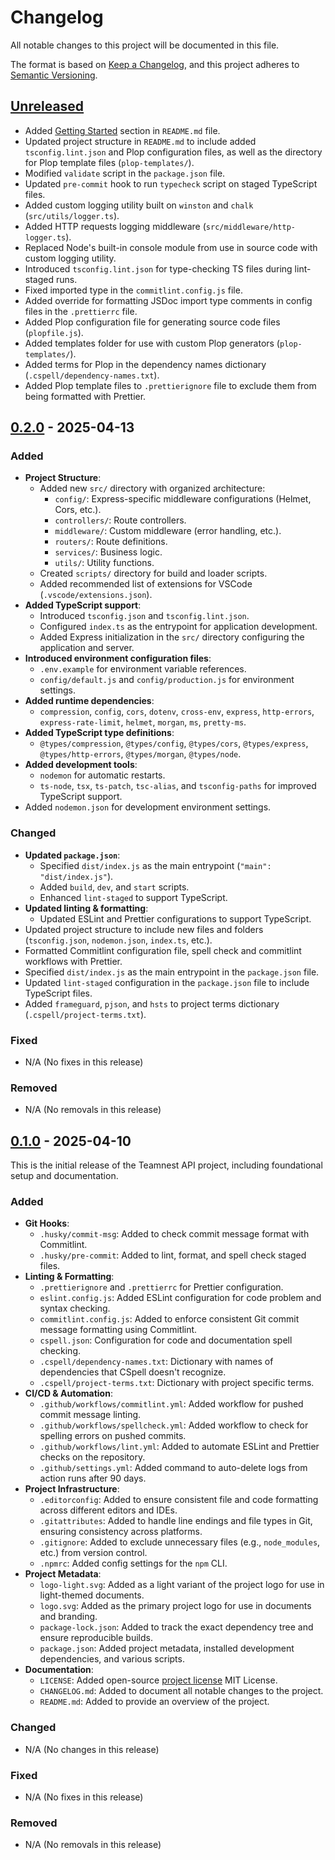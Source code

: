 <!-- @format -->

# Changelog

All notable changes to this project will be documented in this file.

The format is based on [Keep a Changelog](https://keepachangelog.com/en/1.0.0/), and this project adheres to
[Semantic Versioning](https://semver.org/spec/v2.0.0.html).

## [Unreleased]

- Added [Getting Started](./README.md#-getting-started) section in `README.md` file.
- Updated project structure in `README.md` to include added `tsconfig.lint.json` and Plop configuration files, as well
  as the directory for Plop template files (`plop-templates/`).
- Modified `validate` script in the `package.json` file.
- Updated `pre-commit` hook to run `typecheck` script on staged TypeScript files.
- Added custom logging utility built on `winston` and `chalk` (`src/utils/logger.ts`).
- Added HTTP requests logging middleware (`src/middleware/http-logger.ts`).
- Replaced Node's built-in console module from use in source code with custom logging utility.
- Introduced `tsconfig.lint.json` for type-checking TS files during lint-staged runs.
- Fixed imported type in the `commitlint.config.js` file.
- Added override for formatting JSDoc import type comments in config files in the `.prettierrc` file.
- Added Plop configuration file for generating source code files (`plopfile.js`).
- Added templates folder for use with custom Plop generators (`plop-templates/`).
- Added terms for Plop in the dependency names dictionary (`.cspell/dependency-names.txt`).
- Added Plop template files to `.prettierignore` file to exclude them from being formatted with Prettier.

## [0.2.0] - 2025-04-13

### Added

- **Project Structure**:
  - Added new `src/` directory with organized architecture:
    - `config/`: Express-specific middleware configurations (Helmet, Cors, etc.).
    - `controllers/`: Route controllers.
    - `middleware/`: Custom middleware (error handling, etc.).
    - `routers/`: Route definitions.
    - `services/`: Business logic.
    - `utils/`: Utility functions.
  - Created `scripts/` directory for build and loader scripts.
  - Added recommended list of extensions for VSCode (`.vscode/extensions.json`).
- **Added TypeScript support**:
  - Introduced `tsconfig.json` and `tsconfig.lint.json`.
  - Configured `index.ts` as the entrypoint for application development.
  - Added Express initialization in the `src/` directory configuring the application and server.
- **Introduced environment configuration files**:
  - `.env.example` for environment variable references.
  - `config/default.js` and `config/production.js` for environment settings.
- **Added runtime dependencies**:
  - `compression`, `config`, `cors`, `dotenv`, `cross-env`, `express`, `http-errors`, `express-rate-limit`, `helmet`,
    `morgan`, `ms`, `pretty-ms`.
- **Added TypeScript type definitions**:
  - `@types/compression`, `@types/config`, `@types/cors`, `@types/express`, `@types/http-errors`, `@types/morgan`,
    `@types/node`.
- **Added development tools**:
  - `nodemon` for automatic restarts.
  - `ts-node`, `tsx`, `ts-patch`, `tsc-alias`, and `tsconfig-paths` for improved TypeScript support.
- Added `nodemon.json` for development environment settings.

### Changed

- **Updated `package.json`**:
  - Specified `dist/index.js` as the main entrypoint (`"main": "dist/index.js"`).
  - Added `build`, `dev`, and `start` scripts.
  - Enhanced `lint-staged` to support TypeScript.
- **Updated linting & formatting**:
  - Updated ESLint and Prettier configurations to support TypeScript.
- Updated project structure to include new files and folders (`tsconfig.json`, `nodemon.json`, `index.ts`, etc.).
- Formatted Commitlint configuration file, spell check and commitlint workflows with Prettier.
- Specified `dist/index.js` as the main entrypoint in the `package.json` file.
- Updated `lint-staged` configuration in the `package.json` file to include TypeScript files.
- Added `frameguard`, `pjson`, and `hsts` to project terms dictionary (`.cspell/project-terms.txt`).

### Fixed

- N/A (No fixes in this release)

### Removed

- N/A (No removals in this release)

## [0.1.0] - 2025-04-10

This is the initial release of the Teamnest API project, including foundational setup and documentation.

### Added

- **Git Hooks**:
  - `.husky/commit-msg`: Added to check commit message format with Commitlint.
  - `.husky/pre-commit`: Added to lint, format, and spell check staged files.
- **Linting & Formatting**:
  - `.prettierignore` and `.prettierrc` for Prettier configuration.
  - `eslint.config.js`: Added ESLint configuration for code problem and syntax checking.
  - `commitlint.config.js`: Added to enforce consistent Git commit message formatting using Commitlint.
  - `cspell.json`: Configuration for code and documentation spell checking.
  - `.cspell/dependency-names.txt`: Dictionary with names of dependencies that CSpell doesn't recognize.
  - `.cspell/project-terms.txt`: Dictionary with project specific terms.
- **CI/CD & Automation**:
  - `.github/workflows/commitlint.yml`: Added workflow for pushed commit message linting.
  - `.github/workflows/spellcheck.yml`: Added workflow to check for spelling errors on pushed commits.
  - `.github/workflows/lint.yml`: Added to automate ESLint and Prettier checks on the repository.
  - `.github/settings.yml`: Added command to auto-delete logs from action runs after 90 days.
- **Project Infrastructure**:
  - `.editorconfig`: Added to ensure consistent file and code formatting across different editors and IDEs.
  - `.gitattributes`: Added to handle line endings and file types in Git, ensuring consistency across platforms.
  - `.gitignore`: Added to exclude unnecessary files (e.g., `node_modules`, etc.) from version control.
  - `.npmrc`: Added config settings for the `npm` CLI.
- **Project Metadata**:
  - `logo-light.svg`: Added as a light variant of the project logo for use in light-themed documents.
  - `logo.svg`: Added as the primary project logo for use in documents and branding.
  - `package-lock.json`: Added to track the exact dependency tree and ensure reproducible builds.
  - `package.json`: Added project metadata, installed development dependencies, and various scripts.
- **Documentation**:
  - `LICENSE`: Added open-source [project license](./LICENSE) MIT License.
  - `CHANGELOG.md`: Added to document all notable changes to the project.
  - `README.md`: Added to provide an overview of the project.

### Changed

- N/A (No changes in this release)

### Fixed

- N/A (No fixes in this release)

### Removed

- N/A (No removals in this release)

[Unreleased]: https://github.com/mister-fix/teamnest-api/compare/v0.2.0...HEAD
[0.2.0]: https://github.com/mister-fix/teamnest-api/compare/v0.1.0...v0.2.0
[0.1.0]: https://github.com/mister-fix/teamnest-api/releases/tag/v0.1.0
